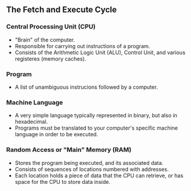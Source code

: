 ## The Fetch and Execute Cycle
### Central Processing Unit (CPU)
- "Brain" of the computer.
- Responsible for carrying out instructions of a program.
- Consists of the Arithmetic Logic Unit (ALU), Control Unit, and various registeres (memory caches).
### Program
- A list of unambiguous instrucions followed by a computer.
### Machine Language
- A very simple language typically represented in binary, but also in hexadecimal.
- Programs must be translated to your computer's specific machine language in order to be executed.
### Random Access or "Main" Memory (RAM)
- Stores the program being executed, and its associated data.
- Consists of sequences of locations numbered with addresses.
- Each location holds a piece of data that the CPU can retrieve, or has space for the CPU to store data inside.